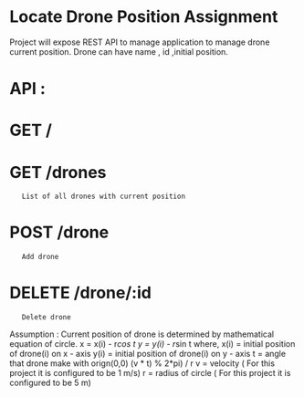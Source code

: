 # Locate Drone Position Assignment
Project will expose REST API to manage application to manage drone current position.
Drone can have name , id ,initial position.
# API :
  # GET / 
  # GET /drones 
       List of all drones with current position
  # POST /drone
       Add drone
  # DELETE /drone/:id
       Delete drone

Assumption : Current position of drone is determined by mathematical equation of circle.
              x = x(i) - r*cos t
              y = y(i) - r*sin t
            where,  x(i) = initial position of drone(i) on x - axis
                    y(i) = initial position of drone(i) on y - axis
                    t    = angle that drone make with orign(0,0) 
                           (v * t) % 2*pi) / r
                           v = velocity ( For this project it is configured to be 1 m/s)
                           r = radius of circle ( For this project it is configured to be 5 m)




